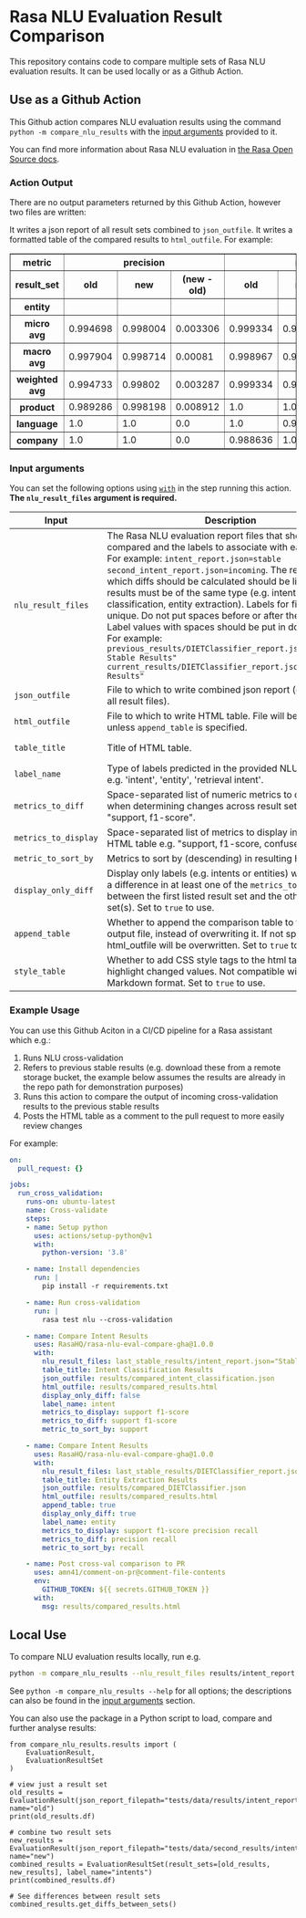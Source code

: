 # Rasa NLU Evaluation Result Comparison
This repository contains code to compare multiple sets of Rasa NLU evaluation results. It can be used locally or as a Github Action.
## Use as a Github Action

This Github action compares NLU evaluation results using the command `python -m compare_nlu_results` with the [input arguments](#input-arguments) provided to it.

You can find more information about Rasa NLU evaluation in [the Rasa Open Source docs](https://rasa.com/docs/rasa/testing-your-assistant#comparing-nlu-performance).

### Action Output

There are no output parameters returned by this Github Action, however two files are written:

It writes a json report of all result sets combined to `json_outfile`.
It writes a formatted table of the compared results to `html_outfile`. 
For example:

<table border="1" class="dataframe">
  <thead>
    <tr>
      <th>metric</th>
      <th colspan="3" halign="left">precision</th>
      <th colspan="3" halign="left">recall</th>
    </tr>
    <tr>
      <th>result_set</th>
      <th>old</th>
      <th>new</th>
      <th>(new - old)</th>
      <th>old</th>
      <th>new</th>
      <th>(new - old)</th>
    </tr>
    <tr>
      <th>entity</th>
      <th></th>
      <th></th>
      <th></th>
      <th></th>
      <th></th>
      <th></th>
    </tr>
  </thead>
  <tbody>
    <tr>
      <th>micro avg</th>
      <td>0.994698</td>
      <td>0.998004</td>
      <td>0.003306</td>
      <td>0.999334</td>
      <td>0.998668</td>
      <td>-0.000666</td>
    </tr>
    <tr>
      <th>macro avg</th>
      <td>0.997904</td>
      <td>0.998714</td>
      <td>0.00081</td>
      <td>0.998967</td>
      <td>0.994012</td>
      <td>-0.004955</td>
    </tr>
    <tr>
      <th>weighted avg</th>
      <td>0.994733</td>
      <td>0.99802</td>
      <td>0.003287</td>
      <td>0.999334</td>
      <td>0.998668</td>
      <td>-0.000666</td>
    </tr>
    <tr>
      <th>product</th>
      <td>0.989286</td>
      <td>0.998198</td>
      <td>0.008912</td>
      <td>1.0</td>
      <td>1.0</td>
      <td>0.0</td>
    </tr>
    <tr>
      <th>language</th>
      <td>1.0</td>
      <td>1.0</td>
      <td>0.0</td>
      <td>1.0</td>
      <td>0.996633</td>
      <td>-0.003367</td>
    </tr>
    <tr>
      <th>company</th>
      <td>1.0</td>
      <td>1.0</td>
      <td>0.0</td>
      <td>0.988636</td>
      <td>1.0</td>
      <td>0.011364</td>
    </tr>
  </tbody>
</table>

### Input arguments

You can set the following options using [`with`](https://docs.github.com/en/actions/reference/workflow-syntax-for-github-actions#jobsjob_idstepswith) in the step running this action. **The `nlu_result_files` argument is required.**



|           Input            |                                                           Description                                                           |        Default         |
| -------------------------- | ------------------------------------------------------------------------------------------------------------------------------- | ---------------------- |
| `nlu_result_files`        | The Rasa NLU evaluation report files that should be compared and the labels to associate with each of them. For example: `intent_report.json=stable second_intent_report.json=incoming`. The report from which diffs should be calculated should be listed first. All results must be of the same type (e.g. intent classification, entity extraction). Labels for files should be unique. Do not put spaces before or after the = sign. Label values with spaces should be put in double quotes. For example: `previous_results/DIETClassifier_report.json="Previous Stable Results" current_results/DIETClassifier_report.json="New Results"` | |
| `json_outfile`            | File to which to write combined json report (contents of all result files). | combined_results.json  |
| `html_outfile`            | File to which to write HTML table. File will be overwritten unless `append_table` is specified. | formatted_compared_results.html |
| `table_title`             | Title of HTML table. | Compared NLU Evaluation Results |
| `label_name`              | Type of labels predicted in the provided NLU result files e.g. 'intent', 'entity', 'retrieval intent'. | label |
| `metrics_to_diff`         | Space-separated list of numeric metrics to consider when determining changes across result sets e.g. "support, f1-score". | All numeric metrics found in input reports |
| `metrics_to_display`         | Space-separated list of metrics to display in resulting HTML table e.g. "support, f1-score, confused_with" | All metrics found in input reports |
| `metric_to_sort_by`       | Metrics to sort by (descending) in resulting HTML table. | `support` |
| `display_only_diff`       | Display only labels (e.g. intents or entities) where there is a difference in at least one of the `metrics_to_diff` between the first listed result set and the other result set(s). Set to `true` to use. | |
| `append_table`            | Whether to append the comparison table to the html output file, instead of overwriting it. If not specified, html_outfile will be overwritten. Set to `true` to use. | |
| `style_table`            | Whether to add CSS style tags to the html table to highlight changed values. Not compatible with Github Markdown format. Set to `true` to use. | |


### Example Usage


You can use this Github Aciton in a CI/CD pipeline for a Rasa assistant which e.g.:
1. Runs NLU cross-validation
2. Refers to previous stable results (e.g. download these from a remote storage bucket, the example below assumes the results are already in the repo path for demonstration purposes)
3. Runs this action to compare the output of incoming cross-validation results to the previous stable results
4. Posts the HTML table as a comment to the pull request to more easily review changes

For example:
```yaml
on:
  pull_request: {}

jobs:
  run_cross_validation:
    runs-on: ubuntu-latest
    name: Cross-validate
    steps:
    - name: Setup python
      uses: actions/setup-python@v1
      with:
        python-version: '3.8'

    - name: Install dependencies
      run: |
        pip install -r requirements.txt

    - name: Run cross-validation
      run: |
        rasa test nlu --cross-validation

    - name: Compare Intent Results
      uses: RasaHQ/rasa-nlu-eval-compare-gha@1.0.0
      with:
        nlu_result_files: last_stable_results/intent_report.json="Stable" results/intent_report.json="Incoming"
        table_title: Intent Classification Results
        json_outfile: results/compared_intent_classification.json
        html_outfile: results/compared_results.html
        display_only_diff: false
        label_name: intent
        metrics_to_display: support f1-score
        metrics_to_diff: support f1-score
        metric_to_sort_by: support

    - name: Compare Intent Results
      uses: RasaHQ/rasa-nlu-eval-compare-gha@1.0.0
      with:
        nlu_result_files: last_stable_results/DIETClassifier_report.json="Stable" results/DIETClassifier_report.json="Incoming"
        table_title: Entity Extraction Results
        json_outfile: results/compared_DIETClassifier.json
        html_outfile: results/compared_results.html
        append_table: true
        display_only_diff: true
        label_name: entity
        metrics_to_display: support f1-score precision recall
        metrics_to_diff: precision recall
        metric_to_sort_by: recall

    - name: Post cross-val comparison to PR
      uses: amn41/comment-on-pr@comment-file-contents
      env:
        GITHUB_TOKEN: ${{ secrets.GITHUB_TOKEN }}
      with:
        msg: results/compared_results.html
```


## Local Use

To compare NLU evaluation results locally, run e.g.

```bash
python -m compare_nlu_results --nlu_result_files results/intent_report.json=Base new_results/intent_report.json=New
```

See `python -m compare_nlu_results --help` for all options; the descriptions can also be found in the [input arguments](#input-arguments) section.

You can also use the package in a Python script to load, compare and further analyse results:

```
from compare_nlu_results.results import (
    EvaluationResult,
    EvaluationResultSet
)

# view just a result set
old_results = EvaluationResult(json_report_filepath="tests/data/results/intent_report.json", name="old")
print(old_results.df)

# combine two result sets
new_results = EvaluationResult(json_report_filepath="tests/data/second_results/intent_report.json", name="new")
combined_results = EvaluationResultSet(result_sets=[old_results, new_results], label_name="intents")
print(combined_results.df)

# See differences between result sets
combined_results.get_diffs_between_sets()
```
